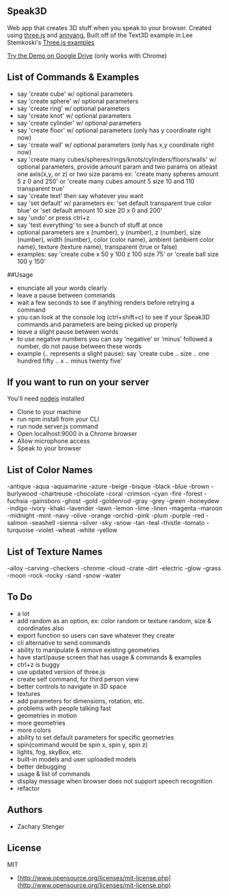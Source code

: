 ## Speak3D

Web app that creates 3D stuff when you speak to your browser. 
Created using [three.js](http://threejs.org) and [annyang.](https://www.talater.com/annyang/) 
Built off of the Text3D example in Lee Stemkoski's
[Three.js examples](http://stemkoski.github.io/Three.js/index.html)

[Try the Demo on Google Drive](http://googledrive.com/host/0B5KjNubMIcDvSnNtVnhNemsxd2M/index.html) (only works with Chrome)

## List of Commands & Examples

  - say 'create cube' w/ optional parameters
  - say 'create sphere' w/ optional parameters
  - say 'create ring' w/ optional parameters
  - say 'create knot' w/ optional parameters
  - say 'create cylinder' w/ optional parameters
  - say 'create floor' w/ optional parameters (only has y coordinate right now)
  - say 'create wall' w/ optional parameters (only has x,y coordinate right now)
  - say 'create many cubes/spheres/rings/knots/cylinders/floors/walls' w/ optional parameters, provide amount param and two params on atleast one axis(x,y, or z) or two size params ex: 'create many spheres amount 5 z 0 and 250' or 'create many cubes amount 5 size 10 and 110 transparent true'
  - say 'create text' then say whatever you want
  - say 'set default' w/ parameters ex: 'set default transparent true color blue' or 'set default amount 10 size 20 x 0 and 200'
  - say 'undo' or press ctrl+z
  - say 'test everything' to see a bunch of stuff at once
  - optional parameters are x (number), y (number), z (number), size (number), width (number), color (color name), ambient (ambient color name), texture (texture name), transparent (true or false)
  - examples: say 'create cube x 50 y 100 z 100 size 75' or 'create ball size 100 y 150'

##Usage

  - enunciate all your words clearly
  - leave a pause between commands
  - wait a few seconds to see if anything renders before retrying a command
  - you can look at the console log (ctrl+shift+c) to see if your Speak3D commands and parameters are being picked up properly
  - leave a slight pause between words
  - to use negative numbers you can say 'negative' or 'minus' followed a number, do not pause between these words
  - example (.. represents a slight pause): say 'create cube .. size .. one hundred fifty .. x .. minus twenty five'

## If you want to run on your server 

You'll need [nodejs](http://nodejs.org/) installed
  - Clone to your machine
  - run npm install from your CLI
  - run node server.js command
  - Open localhost:9000 in a Chrome browser
  - Allow microphone access
  - Speak to your browser

## List of Color Names

  -antique
  -aqua
  -aquamarine
  -azure
  -beige
  -bisque
  -black
  -blue
  -brown
  -burlywood
  -chartreuse
  -chocolate
  -coral
  -crimson
  -cyan
  -fire
  -forest
  -fuchsia
  -gainsboro
  -ghost
  -gold
  -goldenrod
  -gray
  -grey
  -green
  -honeydew
  -indigo
  -ivory
  -khaki
  -lavender
  -lawn
  -lemon
  -lime
  -linen
  -magenta
  -maroon
  -midnight
  -mint
  -navy
  -olive
  -orange
  -orchid
  -pink
  -plum
  -purple
  -red
  -salmon
  -seashell
  -sienna
  -silver
  -sky
  -snow
  -tan
  -teal
  -thistle
  -tomato
  -turquoise
  -violet
  -wheat
  -white
  -yellow

## List of Texture Names
  
  -alloy
  -carving
  -checkers
  -chrome
  -cloud
  -crate
  -dirt
  -electric
  -glow
  -grass
  -moon
  -rock
  -rocky
  -sand
  -snow
  -water

## To Do

  - a lot
  - add random as an option, ex: color random or texture random, size & coordinates also
  - export function so users can save whatever they create
  - cli alternative to send commands
  - ability to manipulate & remove existing geometries
  - have start/pause screen that has usage & commands & examples
  - ctrl+z is buggy
  - use updated version of three.js
  - create self command, for third person view
  - better controls to navigate in 3D space
  - textures
  - add parameters for dimensions, rotation, etc.
  - problems with people talking fast
  - geometries in motion
  - more geometries
  - more colors
  - ability to set default parameters for specific geometries 
  - spin(command would be spin x, spin y, spin z)
  - lights, fog, skyBox, etc.
  - built-in models and user uploaded models
  - better debugging
  - usage & list of commands
  - display message when browser does not support speech recognition
  - refactor

## Authors

* Zachary Stenger

## License

MIT

* [http://www.opensource.org/licenses/mit-license.php](http://www.opensource.org/licenses/mit-license.php)
